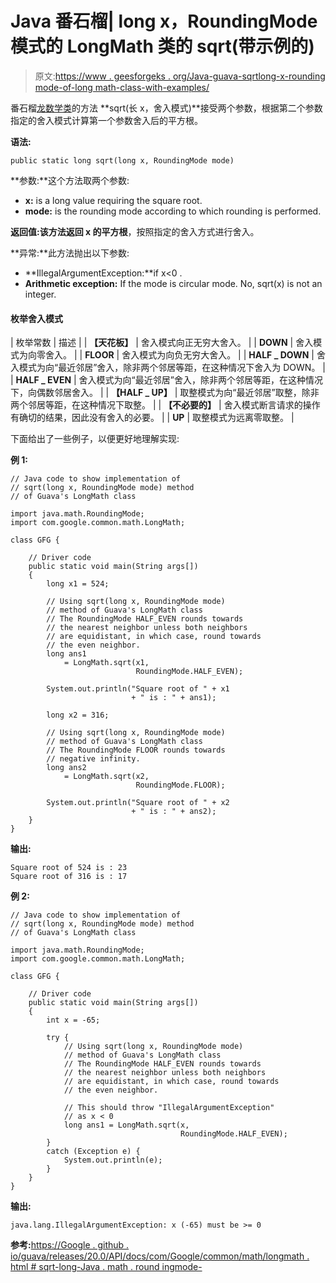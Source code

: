 # Java 番石榴| long x，RoundingMode 模式的 LongMath 类的 sqrt(带示例的)

> 原文:[https://www . geesforgeks . org/Java-guava-sqrtlong-x-rounding mode-of-long math-class-with-examples/](https://www.geeksforgeeks.org/java-guava-sqrtlong-x-roundingmode-mode-of-longmath-class-with-examples/)

番石榴[龙数学类](https://www.geeksforgeeks.org/longmath-class-guava-java/)的方法 **sqrt(长 x，舍入模式)**接受两个参数，根据第二个参数指定的舍入模式计算第一个参数舍入后的平方根。

**语法:**

```
public static long sqrt(long x, RoundingMode mode)

```

**参数:**这个方法取两个参数:

*   **x:** is a long value requiring the square root.
*   **mode:** is the rounding mode according to which rounding is performed.

**返回值:**该方法返回 x 的**平方根**，按照指定的舍入方式进行舍入。

**异常:**此方法抛出以下参数:

*   **IllegalArgumentException:**if x<0 .
*   **Arithmetic exception:** If the mode is circular mode. No, sqrt(x) is not an integer.

#### 枚举舍入模式

| 枚举常数 | 描述 |
| **【天花板】** | 舍入模式向正无穷大舍入。 |
| **DOWN** | 舍入模式为向零舍入。 |
| **FLOOR** | 舍入模式为向负无穷大舍入。 |
| **HALF _ DOWN** | 舍入模式为向“最近邻居”舍入，除非两个邻居等距，在这种情况下舍入为 DOWN。 |
| **HALF _ EVEN** | 舍入模式为向“最近邻居”舍入，除非两个邻居等距，在这种情况下，向偶数邻居舍入。 |
| **【HALF _ UP】** | 取整模式为向“最近邻居”取整，除非两个邻居等距，在这种情况下取整。 |
| **【不必要的】** | 舍入模式断言请求的操作有确切的结果，因此没有舍入的必要。 |
| **UP** | 取整模式为远离零取整。 |

下面给出了一些例子，以便更好地理解实现:

**例 1:**

```
// Java code to show implementation of
// sqrt(long x, RoundingMode mode) method
// of Guava's LongMath class

import java.math.RoundingMode;
import com.google.common.math.LongMath;

class GFG {

    // Driver code
    public static void main(String args[])
    {
        long x1 = 524;

        // Using sqrt(long x, RoundingMode mode)
        // method of Guava's LongMath class
        // The RoundingMode HALF_EVEN rounds towards
        // the nearest neighbor unless both neighbors
        // are equidistant, in which case, round towards
        // the even neighbor.
        long ans1
            = LongMath.sqrt(x1,
                            RoundingMode.HALF_EVEN);

        System.out.println("Square root of " + x1
                           + " is : " + ans1);

        long x2 = 316;

        // Using sqrt(long x, RoundingMode mode)
        // method of Guava's LongMath class
        // The RoundingMode FLOOR rounds towards
        // negative infinity.
        long ans2
            = LongMath.sqrt(x2,
                            RoundingMode.FLOOR);

        System.out.println("Square root of " + x2
                           + " is : " + ans2);
    }
}
```

**输出:**

```
Square root of 524 is : 23
Square root of 316 is : 17

```

**例 2:**

```
// Java code to show implementation of
// sqrt(long x, RoundingMode mode) method
// of Guava's LongMath class

import java.math.RoundingMode;
import com.google.common.math.LongMath;

class GFG {

    // Driver code
    public static void main(String args[])
    {
        int x = -65;

        try {
            // Using sqrt(long x, RoundingMode mode)
            // method of Guava's LongMath class
            // The RoundingMode HALF_EVEN rounds towards
            // the nearest neighbor unless both neighbors
            // are equidistant, in which case, round towards
            // the even neighbor.

            // This should throw "IllegalArgumentException"
            // as x < 0
            long ans1 = LongMath.sqrt(x,
                                      RoundingMode.HALF_EVEN);
        }
        catch (Exception e) {
            System.out.println(e);
        }
    }
}
```

**输出:**

```
java.lang.IllegalArgumentException: x (-65) must be >= 0

```

**参考:**[https://Google . github . io/guava/releases/20.0/API/docs/com/Google/common/math/longmath . html # sqrt-long-Java . math . round ingmode-](https://google.github.io/guava/releases/20.0/api/docs/com/google/common/math/LongMath.html#sqrt-long-java.math.RoundingMode-)